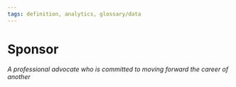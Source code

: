 ```yaml
---
tags: definition, analytics, glossary/data
---
```

#  Sponsor
*A professional advocate who is committed to moving forward the career of another*